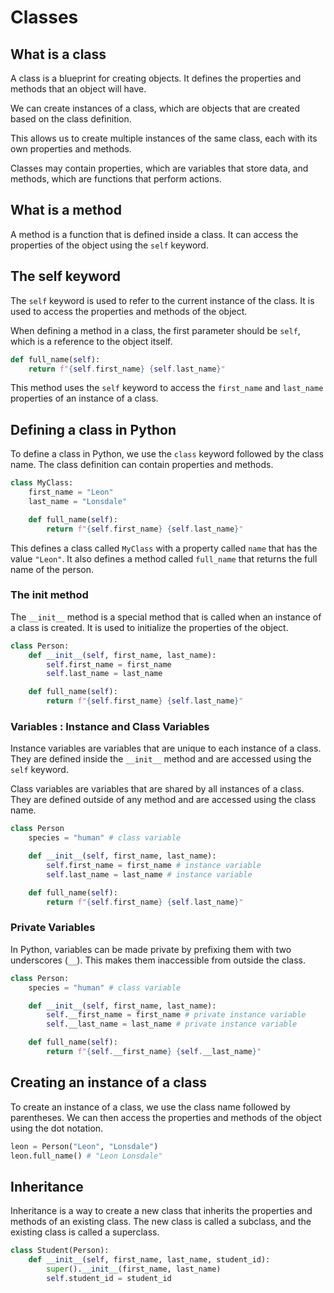 # Classes

## What is a class

A class is a blueprint for creating objects. It defines the properties and methods that an object will have.

We can create instances of a class, which are objects that are created based on the class definition.

This allows us to create multiple instances of the same class, each with its own properties and methods.

Classes may contain properties, which are variables that store data, and methods, which are functions that perform actions.

## What is a method

A method is a function that is defined inside a class. It can access the properties of the object using the `self` keyword.

## The self keyword

The `self` keyword is used to refer to the current instance of the class. It is used to access the properties and methods of the object.

When defining a method in a class, the first parameter should be `self`, which is a reference to the object itself.

```python
def full_name(self):
    return f"{self.first_name} {self.last_name}"
```

This method uses the `self` keyword to access the `first_name` and `last_name` properties of an instance of a class.

## Defining a class in Python

To define a class in Python, we use the `class` keyword followed by the class name. The class definition can contain properties and methods.

```python
class MyClass:
    first_name = "Leon"
    last_name = "Lonsdale"

    def full_name(self):
        return f"{self.first_name} {self.last_name}"

```
This defines a class called `MyClass` with a property called `name` that has the value `"Leon"`. It also defines a method called `full_name` that returns the full name of the person.

### The __init__ method

The `__init__` method is a special method that is called when an instance of a class is created. It is used to initialize the properties of the object.

```python
class Person:
    def __init__(self, first_name, last_name):
        self.first_name = first_name
        self.last_name = last_name

    def full_name(self):
        return f"{self.first_name} {self.last_name}"
```

### Variables : Instance and Class Variables

Instance variables are variables that are unique to each instance of a class. They are defined inside the `__init__` method and are accessed using the `self` keyword.

Class variables are variables that are shared by all instances of a class. They are defined outside of any method and are accessed using the class name.

```python
class Person    
    species = "human" # class variable

    def __init__(self, first_name, last_name):
        self.first_name = first_name # instance variable
        self.last_name = last_name # instance variable

    def full_name(self):
        return f"{self.first_name} {self.last_name}"
```
### Private Variables

In Python, variables can be made private by prefixing them with two underscores (`__`). This makes them inaccessible from outside the class.

```python
class Person:
    species = "human" # class variable

    def __init__(self, first_name, last_name):
        self.__first_name = first_name # private instance variable
        self.__last_name = last_name # private instance variable

    def full_name(self):
        return f"{self.__first_name} {self.__last_name}"
```

## Creating an instance of a class

To create an instance of a class, we use the class name followed by parentheses. We can then access the properties and methods of the object using the dot notation.

```python
leon = Person("Leon", "Lonsdale")
leon.full_name() # "Leon Lonsdale"
```

## Inheritance

Inheritance is a way to create a new class that inherits the properties and methods of an existing class. The new class is called a subclass, and the existing class is called a superclass.

```python
class Student(Person):
    def __init__(self, first_name, last_name, student_id):
        super().__init__(first_name, last_name)
        self.student_id = student_id
```
